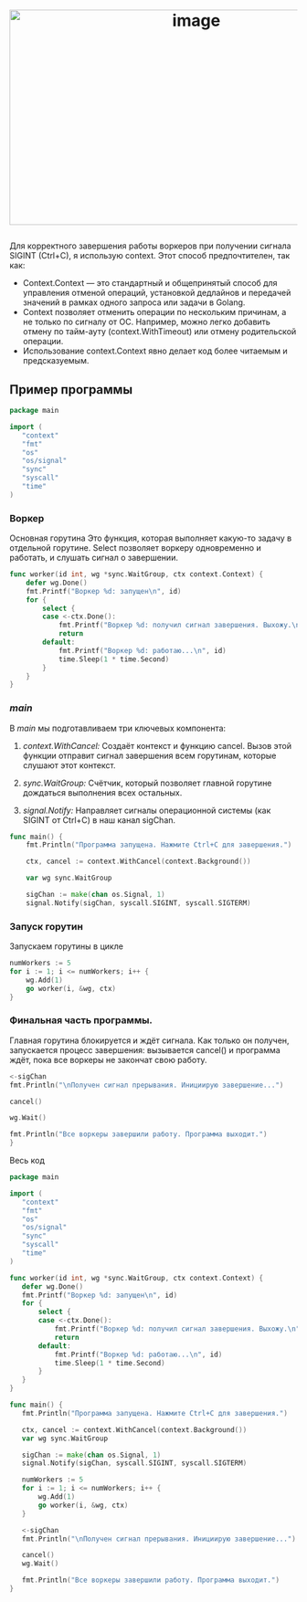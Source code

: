 # <p align="center"><img width="638" height="377" alt="image" src="https://github.com/user-attachments/assets/14e1803b-d8ba-42cc-8e72-6fe360099af3" /></p>

Для корректного завершения работы воркеров при получении сигнала SIGINT (Ctrl+C), я использую context.
Этот способ предпочтителен, так как:

 - Context.Context — это стандартный и общепринятый способ для управления отменой операций, установкой дедлайнов и передачей значений в рамках одного запроса или задачи в Golang.
 - Context позволяет отменить операции по нескольким причинам, а не только по сигналу от ОС. Например, можно легко добавить отмену по тайм-ауту (context.WithTimeout) или отмену родительской операции.
 - Использование context.Context явно делает код более читаемым и предсказуемым.
 ## Пример программы
 ```go
package main

import (
	"context"
	"fmt"
	"os"
	"os/signal"
	"sync"
	"syscall"
	"time"
)
```
### Воркер
Основная горутина
Это функция, которая выполняет какую-то задачу в отдельной горутине. Select позволяет воркеру одновременно и работать, и слушать сигнал о завершении.

```go
func worker(id int, wg *sync.WaitGroup, ctx context.Context) {
	defer wg.Done()
	fmt.Printf("Воркер %d: запущен\n", id)
	for {
		select {
		case <-ctx.Done():
			fmt.Printf("Воркер %d: получил сигнал завершения. Выхожу.\n", id)
			return
		default:
			fmt.Printf("Воркер %d: работаю...\n", id)
			time.Sleep(1 * time.Second)
		}
	}
}
```
### *main*
В *main* мы подготавливаем три ключевых компонента:
1. *context.WithCancel:* Создаёт контекст и функцию cancel. Вызов этой функции отправит сигнал завершения всем горутинам, которые слушают этот контекст.

2. *sync.WaitGroup:* Счётчик, который позволяет главной горутине дождаться выполнения всех остальных.

3. *signal.Notify:* Направляет сигналы операционной системы (как SIGINT от Ctrl+C) в наш канал sigChan.
```go
func main() {
	fmt.Println("Программа запущена. Нажмите Ctrl+C для завершения.")

	ctx, cancel := context.WithCancel(context.Background())

	var wg sync.WaitGroup

	sigChan := make(chan os.Signal, 1)
	signal.Notify(sigChan, syscall.SIGINT, syscall.SIGTERM)

```
### Запуск горутин
Запускаем горутины в цикле
```go
numWorkers := 5
for i := 1; i <= numWorkers; i++ {
	wg.Add(1)
	go worker(i, &wg, ctx)
}
```
 ### Финальная часть программы. 
 Главная горутина блокируется и ждёт сигнала. Как только он получен, запускается процесс завершения: вызывается cancel() и программа ждёт, пока все воркеры не закончат свою работу.
 ```go
<-sigChan
fmt.Println("\nПолучен сигнал прерывания. Инициирую завершение...")

cancel()

wg.Wait()

fmt.Println("Все воркеры завершили работу. Программа выходит.")
}
 ```
 Весь код
 ```go
package main

import (
	"context"
	"fmt"
	"os"
	"os/signal"
	"sync"
	"syscall"
	"time"
)

func worker(id int, wg *sync.WaitGroup, ctx context.Context) {
	defer wg.Done()
	fmt.Printf("Воркер %d: запущен\n", id)
	for {
		select {
		case <-ctx.Done():
			fmt.Printf("Воркер %d: получил сигнал завершения. Выхожу.\n", id)
			return
		default:
			fmt.Printf("Воркер %d: работаю...\n", id)
			time.Sleep(1 * time.Second)
		}
	}
}

func main() {
	fmt.Println("Программа запущена. Нажмите Ctrl+C для завершения.")

	ctx, cancel := context.WithCancel(context.Background())
	var wg sync.WaitGroup

	sigChan := make(chan os.Signal, 1)
	signal.Notify(sigChan, syscall.SIGINT, syscall.SIGTERM)

	numWorkers := 5
	for i := 1; i <= numWorkers; i++ {
		wg.Add(1)
		go worker(i, &wg, ctx)
	}

	<-sigChan
	fmt.Println("\nПолучен сигнал прерывания. Инициирую завершение...")

	cancel()
	wg.Wait()

	fmt.Println("Все воркеры завершили работу. Программа выходит.")
}
 ```
